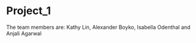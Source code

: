 # Project_1

The team members are: Kathy Lin, Alexander Boyko, Isabella Odenthal and Anjali Agarwal
